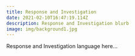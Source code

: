 ```yaml
---
title: Response and Investigation
date: 2021-02-10T16:47:19.114Z
description: Response and Investigation blurb
image: img/background1.jpg
---
```

Response and Investigation language here...